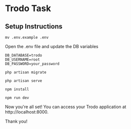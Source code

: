 # Trodo Task

## Setup Instructions

```
mv .env.example .env
```

Open the .env file and update the DB variables

```
DB_DATABASE=trodo
DB_USERNAME=root
DB_PASSWORD=your_password
```

```
php artisan migrate
```

```
php artisan serve
```

```
npm install
```

```
npm run dev
```

Now you're all set! You can access your Trodo application at http://localhost:8000.

Thank you!
